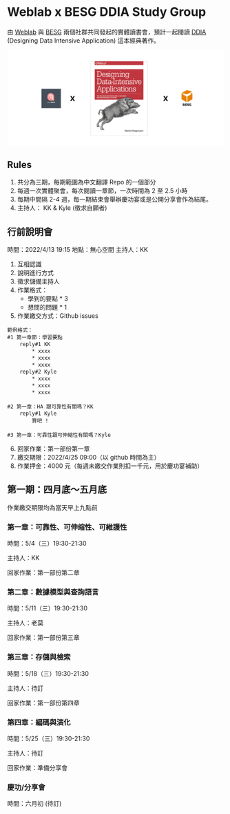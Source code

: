 # Weblab x BESG DDIA Study Group


由 [Weblab](https://www.facebook.com/weblab.tw) 與 [BESG](https://github.com/kylemocode/BESG) 兩個社群共同發起的實體讀書會，預計一起閱讀 [DDIA](https://github.com/Vonng/ddia) (Designing Data Intensive Application) 這本經典著作。

![image](./assets/cover.png)

## Rules

1. 共分為三期，每期範圍為中文翻譯 Repo 的一個部分
2. 每週一次實體聚會，每次閱讀一章節，一次時間為 2 至 2.5 小時
3. 每期中間隔 2-4 週，每一期結束會舉辦慶功宴或是公開分享會作為結尾。
4. 主持人： KK & Kyle (徵求自願者)

## 行前說明會

時間：2022/4/13 19:15
地點：無心空間
主持人：KK

1. 互相認識
2. 說明進行方式
3. 徵求儲備主持人
4. 作業格式：
   - 學到的要點 \* 3
   - 想問的問題 \* 1
5. 作業繳交方式：Github issues

```
範例格式：
#1 第一章節：學習要點
    reply#1 KK
        * xxxx
        * xxxx
        * xxxx
    reply#2 Kyle
        * xxxx
        * xxxx
        * xxxx

#2 第一章：HA 跟可靠性有關嗎？KK
    reply#1 Kyle
        算吧 !

#3 第一章：可靠性跟可伸縮性有關嗎？Kyle
```

6. 回家作業：第一部份第一章
7. 繳交期限：2022/4/25 09:00（以 github 時間為主）
8. 作業押金：4000 元（每週未繳交作業則扣一千元，用於慶功宴補助）

## 第一期：四月底～五月底

作業繳交期限均為當天早上九點前

### 第一章：可靠性、可伸缩性、可維護性

時間：5/4（三）19:30-21:30

主持人：KK

回家作業：第一部份第二章

### 第二章：數據模型與查詢語言

時間：5/11（三）19:30-21:30

主持人：老莫

回家作業：第一部份第三章

### 第三章：存儲與檢索

時間：5/18（三）19:30-21:30

主持人：待訂

回家作業：第一部份第四章

### 第四章：編碼與演化

時間：5/25（三）19:30-21:30

主持人：待訂

回家作業：準備分享會

### 慶功/分享會

時間：六月初 (待訂)
